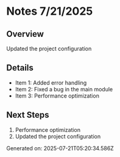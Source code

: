 # Notes 7/21/2025

## Overview
Updated the project configuration

## Details
- Item 1: Added error handling
- Item 2: Fixed a bug in the main module
- Item 3: Performance optimization

## Next Steps
1. Performance optimization
2. Updated the project configuration

Generated on: 2025-07-21T05:20:34.586Z
